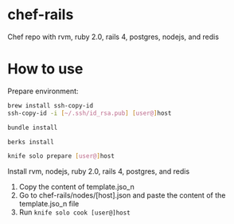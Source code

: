 chef-rails
==========

Chef repo with rvm, ruby 2.0, rails 4, postgres, nodejs, and redis

# How to use #

Prepare environment:

```bash
brew install ssh-copy-id
ssh-copy-id -i [~/.ssh/id_rsa.pub] [user@]host

bundle install

berks install

knife solo prepare [user@]host
```

Install rvm, nodejs, ruby 2.0, rails 4, postgres, and redis

1. Copy the content of template.jso_n
2. Go to chef-rails/nodes/[host].json and paste the content of the template.jso_n file
3. Run ```knife solo cook [user@]host```





